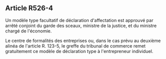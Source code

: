Article R526-4
----
Un modèle type facultatif de déclaration d'affectation est approuvé par arrêté
conjoint du garde des sceaux, ministre de la justice, et du ministre chargé de
l'économie.

Le centre de formalités des entreprises ou, dans le cas prévu au deuxième alinéa
de l'article R. 123-5, le greffe du tribunal de commerce remet gratuitement ce
modèle de déclaration type à l'entrepreneur individuel.
